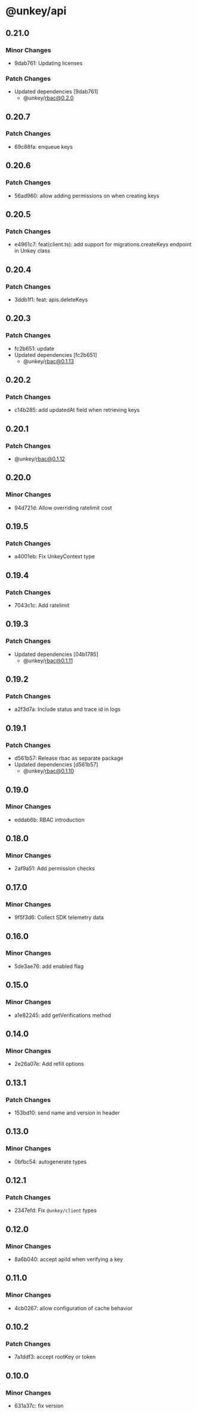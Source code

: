 # @unkey/api

## 0.21.0

### Minor Changes

- 9dab761: Updating licenses

### Patch Changes

- Updated dependencies [9dab761]
  - @unkey/rbac@0.2.0

## 0.20.7

### Patch Changes

- 69c88fa: enqueue keys

## 0.20.6

### Patch Changes

- 56ad960: allow adding permissions on when creating keys

## 0.20.5

### Patch Changes

- e4961c7: feat(client.ts): add support for migrations.createKeys endpoint in Unkey class

## 0.20.4

### Patch Changes

- 3ddb1f1: feat: apis.deleteKeys

## 0.20.3

### Patch Changes

- fc2b651: update
- Updated dependencies [fc2b651]
  - @unkey/rbac@0.1.13

## 0.20.2

### Patch Changes

- c14b285: add updatedAt field when retrieving keys

## 0.20.1

### Patch Changes

- @unkey/rbac@0.1.12

## 0.20.0

### Minor Changes

- 94d721d: Allow overriding ratelimit cost

## 0.19.5

### Patch Changes

- a4001eb: Fix UnkeyContext type

## 0.19.4

### Patch Changes

- 7043c1c: Add ratelimit

## 0.19.3

### Patch Changes

- Updated dependencies [04b1785]
  - @unkey/rbac@0.1.11

## 0.19.2

### Patch Changes

- a2f3d7a: Include status and trace id in logs

## 0.19.1

### Patch Changes

- d561b57: Release rbac as separate package
- Updated dependencies [d561b57]
  - @unkey/rbac@0.1.10

## 0.19.0

### Minor Changes

- eddab6b: RBAC introduction

## 0.18.0

### Minor Changes

- 2af9a51: Add permission checks

## 0.17.0

### Minor Changes

- 9f5f3d6: Collect SDK telemetry data

## 0.16.0

### Minor Changes

- 5de3ae76: add enabled flag

## 0.15.0

### Minor Changes

- a1e82245: add getVerifications method

## 0.14.0

### Minor Changes

- 2e26a07e: Add refill options

## 0.13.1

### Patch Changes

- 153bd10: send name and version in header

## 0.13.0

### Minor Changes

- 0bfbc54: autogenerate types

## 0.12.1

### Patch Changes

- 2347efd: Fix `@unkey/client` types

## 0.12.0

### Minor Changes

- 8a6b040: accept apiId when verifying a key

## 0.11.0

### Minor Changes

- 4cb0267: allow configuration of cache behavior

## 0.10.2

### Patch Changes

- 7a1ddf3: accept rootKey or token

## 0.10.0

### Minor Changes

- 631a37c: fix version
